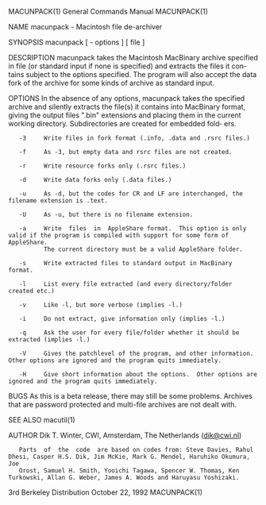 MACUNPACK(1)                                                  General Commands Manual                                                 MACUNPACK(1)

NAME
       macunpack - Macintosh file de-archiver

SYNOPSIS
       macunpack [ - options ] [ file ]

DESCRIPTION
       macunpack  takes  the Macintosh MacBinary archive specified in file (or standard input if none is specified) and extracts the files it con‐
       tains subject to the options specified.  The program will also accept the data fork of the archive for some kinds of  archive  as  standard
       input.

OPTIONS
       In  the  absence of any options, macunpack takes the specified archive and silently extracts the file(s) it contains into MacBinary format,
       giving the output files ".bin" extensions and placing them in the current working directory.  Subdirectories are created for embedded fold‐
       ers.

       -3     Write files in fork format (.info, .data and .rsrc files.)

       -f     As -3, but empty data and rsrc files are not created.

       -r     Write resource forks only (.rsrc files.)

       -d     Write data forks only (.data files.)

       -u     As -d, but the codes for CR and LF are interchanged, the filename extension is .text.

       -U     As -u, but there is no filename extension.

       -a     Write  files  in  AppleShare format.  This option is only valid if the program is compiled with support for some form of AppleShare.
              The current directory must be a valid AppleShare folder.

       -s     Write extracted files to standard output in MacBinary format.

       -l     List every file extracted (and every directory/folder created etc.)

       -v     Like -l, but more verbose (implies -l.)

       -i     Do not extract, give information only (implies -l.)

       -q     Ask the user for every file/folder whether it should be extracted (implies -l.)

       -V     Gives the patchlevel of the program, and other information.  Other options are ignored and the program quits immediately.

       -H     Give short information about the options.  Other options are ignored and the program quits immediately.

BUGS
       As this is a beta release, there may still be some problems.  Archives that are password protected and multi-file archives  are  not  dealt
       with.

SEE ALSO
       macutil(1)

AUTHOR
       Dik T. Winter, CWI, Amsterdam, The Netherlands (dik@cwi.nl)

       Parts  of  the  code  are based on codes from: Steve Davies, Rahul Dhesi, Casper H.S. Dik, Jim McKie, Mark G. Mendel, Haruhiko Okumura, Joe
       Orost, Samuel H. Smith, Yooichi Tagawa, Spencer W. Thomas, Ken Turkowski, Allan G. Weber, James A. Woods and Haruyasu Yoshizaki.

3rd Berkeley Distribution                                        October 22, 1992                                                     MACUNPACK(1)
